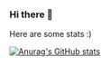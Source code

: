 ### Hi there 👋
Here are some stats :)

[![Anurag's GitHub stats](https://github-readme-stats.vercel.app/api?username=knmehta12&show_icons=true&theme=algolia)](https://github.com/anuraghazra/github-readme-stats)
